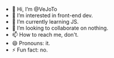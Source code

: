 - 👋 Hi, I’m @VeJoTo
- 👀 I’m interested in front-end dev.
- 🌱 I’m currently learning JS.
- 💞️ I’m looking to collaborate on nothing.
- 📫 How to reach me, don't.
- 😄 Pronouns: it.
- ⚡ Fun fact: no.

<!---
VeJoTo/VeJoTo is a ✨ special ✨ repository because its `README.md` (this file) appears on your GitHub profile.
You can click the Preview link to take a look at your changes.
--->
